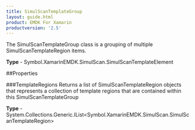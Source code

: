 ```yaml
---
title: SimulScanTemplateGroup
layout: guide.html
product: EMDK For Xamarin 
productversion: '2.5' 
---
```

The SimulScanTemplateGroup class is a grouping of multiple SimulScanTemplateRegion items.

**Type** - Symbol.XamarinEMDK.SimulScan.SimulScanTemplateElement

##Properties

###TemplateRegions
Returns a list of SimulScanTemplateRegion objects that represents a collection of template regions that are contained within this SimulScanTemplateGroup

**Type** - System.Collections.Generic.IList<Symbol.XamarinEMDK.SimulScan.SimulScanTemplateRegion>
